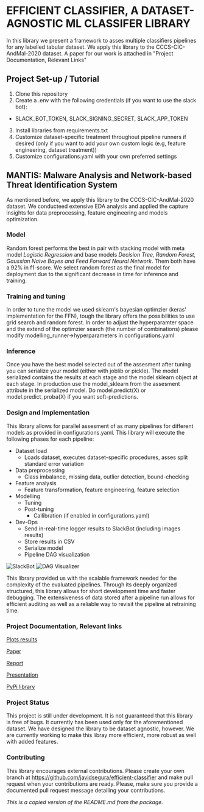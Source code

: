 # EFFICIENT CLASSIFIER, A DATASET-AGNOSTIC ML CLASSIFER LIBRARY

In this library we present a framework to asses multiple classifiers pipelines for any labelled tabular dataset. We apply this library to the CCCS-CIC-AndMal-2020 dataset. A paper for our work is attached in "Project Documentation, Relevant Links"

## Project Set-up / Tutorial
1. Clone this repository
2. Create a .env with the following credentials (if you want to use the slack bot):
 - SLACK_BOT_TOKEN, SLACK_SIGNING_SECRET, SLACK_APP_TOKEN
3. Install libraries from requirements.txt
4. Customize dataset-specific treatment throughout pipeline runners if desired (only if you want to add your own custom logic (e.g, feature engineering, dataset treatment))
5. Customize configurations.yaml with your own preferred settings


## MANTIS: Malware Analysis and Network-based Threat Identification System
As mentioned before, we apply this library to the CCCS-CIC-AndMal-2020 dataset. We conducteed extensive EDA analysis and applied the capture insights for data preprocessing, feature engineering and models optimization.

### Model
Random forest performs the best in pair with stacking model with meta model <i>Logistic Regression</i> and base models <i>Decision Tree, Random Forest, Gaussian Naive Bayes and Feed Forward Neural Network</i>. Them both have a 92% in f1-score. We select random forest as the final model for deployment due to the significant decrease in time for inference and training. 

### Training and tuning
In order to tune the model we used sklearn's bayesian optimzier (keras' implementation for the FFN), tough the library offers the possibilities to use grid search and random forest. In order to adjust the hyperparamter space and the extend of the optimzier search (the number of combinations) please modify modelling_runner->hyperparameters in configurations.yaml

### Inference
Once you have the best model selected out of the assesment after tuning you can serialize your model (either with joblib or pickle). The model serialized contains the results at each stage and the model sklearn object at each stage. In production use the model_sklearn from the assesment attribute in the serialized model. Do model.predict(X) or model.predict_proba(X) if you want soft-predictions.

### Design and Implementation
This library allows for parallel assesment of as many pipelines for different models as provided in configurations.yaml. This library will execute the following phases for each pipeline:

- Dataset load
  - Loads dataset, executes dataset-specific procedures, asses split standard error variation
- Data preprocessing
  - Class imbalance, missing data, outlier detection, bound-checking 
- Feature analysis
  - Feature transformation, feature engineering, feature selection
- Modelling
  - Tuning
  - Post-tuning
      - Callibration (if enabled in configurations.yaml)
- Dev-Ops
  - Send in-real-time logger results to SlackBot (including images results)
  - Store results in CSV
  - Serialize model
  - Pipeline DAG visualization
    
 ![SlackBot](https://github.com/user-attachments/assets/19045a75-32dc-4777-8cfb-e6e39ec4f073)
 ![DAG Visualizer](https://github.com/user-attachments/assets/b06781c6-b703-4695-a5c3-ea720809884d)




This library provided us with the scalable framework needed for the complexity of the evaluated pipelines. Through its deeply organized structured, this library allows for short development time and faster debugging. The extensiveness of data stored after a pipeline run allows for efficient auditing as well as a reliable way to revisit the pipeline at retraining time.

### Project Documentation, Relevant links
[Plots results](https://drive.google.com/drive/folders/1Ui2EmIr-5rrXPkab1lGquHp_cQ7w14yA?usp=sharing)

[Paper](https://drive.google.com/drive/folders/1GksAEhtbiqzj-pGVJixrn35E6DRu44gK?usp=drive_link)

[Report](https://docs.google.com/document/d/1yH9gvnJVSH9GLv9ATQ5JQWA2z8Jy4umxxRfMF-y2fiU/edit?usp=drive_link)

[Presentation](https://www.canva.com/design/DAGnoUCnQmQ/VgZLdpPD2IpRFxJj_7TuLg/edit?utm_content=DAGnoUCnQmQ&utm_campaign=designshare&utm_medium=link2&utm_source=sharebutton)

[PyPi library](https://pypi.org/project/efficient-classifier/)


### Project Status
This project is still under development. It is not guaranteed that this library is free of bugs. It currently has been used only for the aforementioned dataset. We have designed the library to be dataset agnostic, however. We are currently working to make this libray more efficient, more robust as well with added features. 

### Contributing
This library encourages external contributions. Please create your own branch at https://github.com/javidsegura/efficient-classifier and make pull request when your contributions are ready. Please, make sure you provide a documented pull request message detailing your contributions.

<i>This is a copied version of the README.md from the package.</i>
